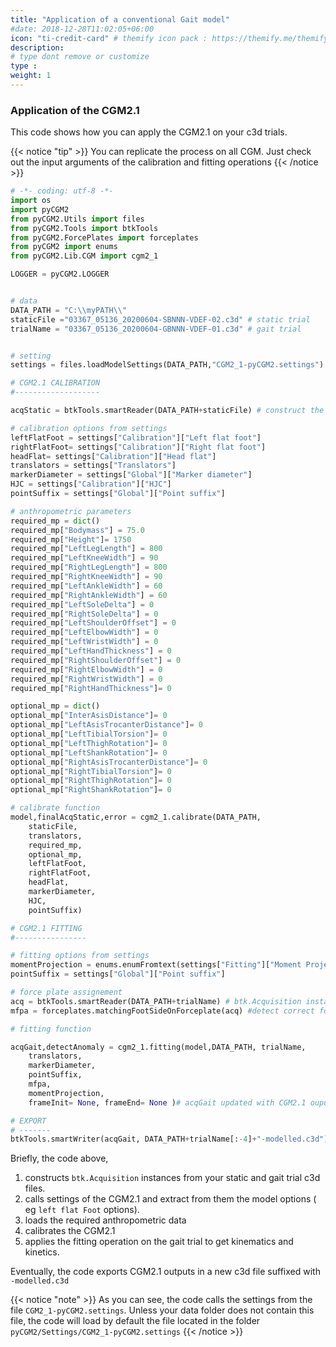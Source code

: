 ```yaml
---
title: "Application of a conventional Gait model"
#date: 2018-12-28T11:02:05+06:00
icon: "ti-credit-card" # themify icon pack : https://themify.me/themify-icons
description:
# type dont remove or customize
type :
weight: 1
---
```


### Application of the CGM2.1


This code shows how you can apply the CGM2.1 on your c3d trials.

{{< notice "tip" >}}
  You can replicate the process on all CGM. Just check out the input arguments of the calibration and fitting operations
{{< /notice >}}


```python
# -*- coding: utf-8 -*-
import os
import pyCGM2
from pyCGM2.Utils import files
from pyCGM2.Tools import btkTools
from pyCGM2.ForcePlates import forceplates
from pyCGM2 import enums
from pyCGM2.Lib.CGM import cgm2_1

LOGGER = pyCGM2.LOGGER


# data
DATA_PATH = "C:\\myPATH\\"
staticFile ="03367_05136_20200604-SBNNN-VDEF-02.c3d" # static trial
trialName = "03367_05136_20200604-GBNNN-VDEF-01.c3d" # gait trial


# setting
settings = files.loadModelSettings(DATA_PATH,"CGM2_1-pyCGM2.settings")

# CGM2.1 CALIBRATION
#-------------------

acqStatic = btkTools.smartReader(DATA_PATH+staticFile) # construct the btk.Acquisition instance

# calibration options from settings
leftFlatFoot = settings["Calibration"]["Left flat foot"]
rightFlatFoot= settings["Calibration"]["Right flat foot"]
headFlat= settings["Calibration"]["Head flat"]
translators = settings["Translators"]
markerDiameter = settings["Global"]["Marker diameter"]
HJC = settings["Calibration"]["HJC"]
pointSuffix = settings["Global"]["Point suffix"]

# anthropometric parameters
required_mp = dict()
required_mp["Bodymass"] = 75.0
required_mp["Height"]= 1750
required_mp["LeftLegLength"] = 800
required_mp["LeftKneeWidth"] = 90
required_mp["RightLegLength"] = 800
required_mp["RightKneeWidth"] = 90
required_mp["LeftAnkleWidth"] = 60
required_mp["RightAnkleWidth"] = 60
required_mp["LeftSoleDelta"] = 0
required_mp["RightSoleDelta"] = 0
required_mp["LeftShoulderOffset"] = 0
required_mp["LeftElbowWidth"] = 0
required_mp["LeftWristWidth"] = 0
required_mp["LeftHandThickness"] = 0
required_mp["RightShoulderOffset"] = 0
required_mp["RightElbowWidth"] = 0
required_mp["RightWristWidth"] = 0
required_mp["RightHandThickness"]= 0

optional_mp = dict()
optional_mp["InterAsisDistance"]= 0
optional_mp["LeftAsisTrocanterDistance"]= 0
optional_mp["LeftTibialTorsion"]= 0
optional_mp["LeftThighRotation"]= 0
optional_mp["LeftShankRotation"]= 0
optional_mp["RightAsisTrocanterDistance"]= 0
optional_mp["RightTibialTorsion"]= 0
optional_mp["RightThighRotation"]= 0
optional_mp["RightShankRotation"]= 0

# calibrate function
model,finalAcqStatic,error = cgm2_1.calibrate(DATA_PATH,
    staticFile,
    translators,
    required_mp,
    optional_mp,
    leftFlatFoot,
    rightFlatFoot,
    headFlat,
    markerDiameter,
    HJC,
    pointSuffix)

# CGM2.1 FITTING
#----------------

# fitting options from settings
momentProjection = enums.enumFromtext(settings["Fitting"]["Moment Projection"],enums.MomentProjection)
pointSuffix = settings["Global"]["Point suffix"]

# force plate assignement
acq = btkTools.smartReader(DATA_PATH+trialName) # btk.Acquisition instance
mfpa = forceplates.matchingFootSideOnForceplate(acq) #detect correct foot contact with a force plate

# fitting function

acqGait,detectAnomaly = cgm2_1.fitting(model,DATA_PATH, trialName,
    translators,
    markerDiameter,
    pointSuffix,
    mfpa,
    momentProjection,
    frameInit= None, frameEnd= None )# acqGait updated with CGM2.1 ouputs ( kinematics and kinetics)

# EXPORT
# -------
btkTools.smartWriter(acqGait, DATA_PATH+trialName[:-4]+"-modelled.c3d") # save the btk.Acquisition instance as a new c3d with the suffix "-modelled"

```

Briefly, the code above,

 1. constructs `btk.Acquisition` instances from your static and gait trial c3d files.
 2. calls settings of the CGM2.1 and extract from them the  model options ( eg `left flat Foot` options).
 3. loads the required anthropometric data
 4. calibrates the CGM2.1
 5. applies the fitting operation on the gait trial to get kinematics and kinetics.

Eventually, the code exports CGM2.1 outputs in a new c3d file suffixed with `-modelled.c3d`

{{< notice "note" >}}
  As you can see, the code calls the settings from the file `CGM2_1-pyCGM2.settings`. Unless your data folder does not contain this file,
  the code will load by default the file located in the folder `pyCGM2/Settings/CGM2_1-pyCGM2.settings`
{{< /notice >}}
